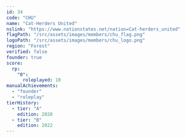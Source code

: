 ```yaml
---
id: 34
code: "CHU"
name: "Cat-Herders United"
nslink: "https://www.nationstates.net/nation=Cat-herders_united"
flagPath: "/src/assets/images/members/chu_flag.png"
logoPath: "/src/assets/images/members/chu_logo.png"
region: "Forest"
verified: false
founder: true
score:
  rp:
    "0":
      roleplayed: 10
manualAchievements:
  - "founder"
  - "roleplay"
tierHistory:
  - tier: "A"
    edition: 2020
  - tier: "B"
    edition: 2022
---
```


